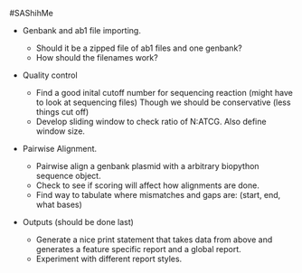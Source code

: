 #SAShihMe

- Genbank and ab1 file importing.
	- Should it be a zipped file of ab1 files and one genbank?
	- How should the filenames work?

- Quality control
	- Find a good inital cutoff number for sequencing reaction (might have to look at sequencing files)  Though we should be conservative (less things cut off)
	- Develop sliding window to check ratio of N:ATCG.  Also define window size.

- Pairwise Alignment.
	- Pairwise align a genbank plasmid with a arbitrary biopython sequence object.
	- Check to see if scoring will affect how alignments are done.
	- Find way to tabulate where mismatches and gaps are:  (start, end, what bases)

- Outputs (should be done last)
	- Generate a nice print statement that takes data from above and generates a feature specific report and a global report.
	- Experiment with different report styles.
